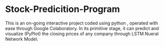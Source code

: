 # Stock-Predicition-Program
This is an on-going interactive project coded using python , operated with ease through Google Colaboratory. In its primitive stage, it can predict and visualize (PyPlot) the closing prices of any company through LSTM Nueral Network Model.
